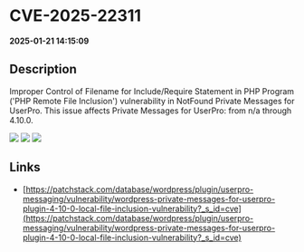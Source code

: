 # CVE-2025-22311

**2025-01-21 14:15:09**

## Description
Improper Control of Filename for Include/Require Statement in PHP Program ('PHP Remote File Inclusion') vulnerability in NotFound Private Messages for UserPro. This issue affects Private Messages for UserPro: from n/a through 4.10.0.

![](https://img.shields.io/static/v1?label=Score&message=7.5&color=red)
![](https://img.shields.io/static/v1?label=Severity&message=HIGH&color=red)
![](https://img.shields.io/static/v1?label=CWE&message=RFI&color=green)

## Links
- [https://patchstack.com/database/wordpress/plugin/userpro-messaging/vulnerability/wordpress-private-messages-for-userpro-plugin-4-10-0-local-file-inclusion-vulnerability?_s_id=cve](https://patchstack.com/database/wordpress/plugin/userpro-messaging/vulnerability/wordpress-private-messages-for-userpro-plugin-4-10-0-local-file-inclusion-vulnerability?_s_id=cve)
